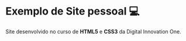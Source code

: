 # Exemplo de Site pessoal 💻

Site desenvolvido no curso de **HTML5** e **CSS3** da Digital Innovation One.
